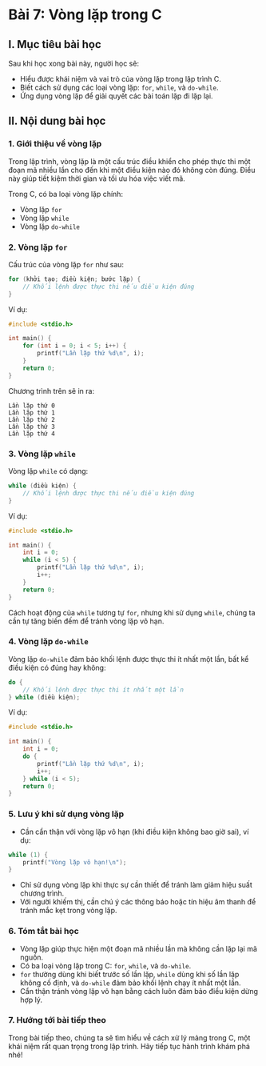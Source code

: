# **Bài 7: Vòng lặp trong C**

## I. Mục tiêu bài học
Sau khi học xong bài này, người học sẽ:
- Hiểu được khái niệm và vai trò của vòng lặp trong lập trình C.
- Biết cách sử dụng các loại vòng lặp: `for`, `while`, và `do-while`.
- Ứng dụng vòng lặp để giải quyết các bài toán lặp đi lặp lại.

## II. Nội dung bài học

### 1. Giới thiệu về vòng lặp
Trong lập trình, vòng lặp là một cấu trúc điều khiển cho phép thực thi một đoạn mã nhiều lần cho đến khi một điều kiện nào đó không còn đúng. Điều này giúp tiết kiệm thời gian và tối ưu hóa việc viết mã.

Trong C, có ba loại vòng lặp chính:
- Vòng lặp `for`
- Vòng lặp `while`
- Vòng lặp `do-while`

### 2. Vòng lặp `for`
Cấu trúc của vòng lặp `for` như sau:
```c
for (khởi tạo; điều kiện; bước lặp) {
    // Khối lệnh được thực thi nếu điều kiện đúng
}
```
Ví dụ:
```c
#include <stdio.h>

int main() {
    for (int i = 0; i < 5; i++) {
        printf("Lần lặp thứ %d\n", i);
    }
    return 0;
}
```
Chương trình trên sẽ in ra:
```
Lần lặp thứ 0
Lần lặp thứ 1
Lần lặp thứ 2
Lần lặp thứ 3
Lần lặp thứ 4
```

### 3. Vòng lặp `while`
Vòng lặp `while` có dạng:
```c
while (điều kiện) {
    // Khối lệnh được thực thi nếu điều kiện đúng
}
```
Ví dụ:
```c
#include <stdio.h>

int main() {
    int i = 0;
    while (i < 5) {
        printf("Lần lặp thứ %d\n", i);
        i++;
    }
    return 0;
}
```
Cách hoạt động của `while` tương tự `for`, nhưng khi sử dụng `while`, chúng ta cần tự tăng biến đếm để tránh vòng lặp vô hạn.

### 4. Vòng lặp `do-while`
Vòng lặp `do-while` đảm bảo khối lệnh được thực thi ít nhất một lần, bất kể điều kiện có đúng hay không:
```c
do {
    // Khối lệnh được thực thi ít nhất một lần
} while (điều kiện);
```
Ví dụ:
```c
#include <stdio.h>

int main() {
    int i = 0;
    do {
        printf("Lần lặp thứ %d\n", i);
        i++;
    } while (i < 5);
    return 0;
}
```

### 5. Lưu ý khi sử dụng vòng lặp
- Cần cẩn thận với vòng lặp vô hạn (khi điều kiện không bao giờ sai), ví dụ:
```c
while (1) {
    printf("Vòng lặp vô hạn!\n");
}
```
- Chỉ sử dụng vòng lặp khi thực sự cần thiết để tránh làm giảm hiệu suất chương trình.
- Với người khiếm thị, cần chú ý các thông báo hoặc tín hiệu âm thanh để tránh mắc kẹt trong vòng lặp.

### 6. Tóm tắt bài học
- Vòng lặp giúp thực hiện một đoạn mã nhiều lần mà không cần lặp lại mã nguồn.
- Có ba loại vòng lặp trong C: `for`, `while`, và `do-while`.
- `for` thường dùng khi biết trước số lần lặp, `while` dùng khi số lần lặp không cố định, và `do-while` đảm bảo khối lệnh chạy ít nhất một lần.
- Cẩn thận tránh vòng lặp vô hạn bằng cách luôn đảm bảo điều kiện dừng hợp lý.

### 7. Hướng tới bài tiếp theo
Trong bài tiếp theo, chúng ta sẽ tìm hiểu về cách xử lý mảng trong C, một khái niệm rất quan trọng trong lập trình. Hãy tiếp tục hành trình khám phá nhé!

